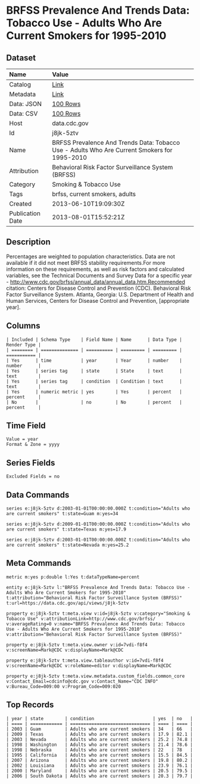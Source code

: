 # BRFSS Prevalence And Trends Data: Tobacco Use - Adults Who Are Current Smokers for 1995-2010

## Dataset

| Name | Value |
| :--- | :---- |
| Catalog | [Link](https://catalog.data.gov/dataset/brfss-prevalence-and-trends-data-tobacco-use-adults-who-are-current-smokers-for-1995-2010-76044) |
| Metadata | [Link](https://data.cdc.gov/api/views/j8jk-5ztv) |
| Data: JSON | [100 Rows](https://data.cdc.gov/api/views/j8jk-5ztv/rows.json?max_rows=100) |
| Data: CSV | [100 Rows](https://data.cdc.gov/api/views/j8jk-5ztv/rows.csv?max_rows=100) |
| Host | data.cdc.gov |
| Id | j8jk-5ztv |
| Name | BRFSS Prevalence And Trends Data: Tobacco Use - Adults Who Are Current Smokers for 1995-2010 |
| Attribution | Behavioral Risk Factor Surveillance System (BRFSS) |
| Category | Smoking & Tobacco Use |
| Tags | brfss, current smokers, adults |
| Created | 2013-06-10T19:09:30Z |
| Publication Date | 2013-08-01T15:52:21Z |

## Description

Percentages are weighted to population characteristics. Data are not available if it did not meet BRFSS stability requirements.For more information on these requirements, as well as risk factors and calculated variables, see the Technical Documents and Survey Data for a specific year - http://www.cdc.gov/brfss/annual_data/annual_data.htm.Recommended citation: Centers for Disease Control and Prevention (CDC). Behavioral Risk Factor Surveillance System. Atlanta, Georgia: U.S. Department of Health and Human Services, Centers for Disease Control and Prevention, [appropriate year].

## Columns

```ls
| Included | Schema Type    | Field Name | Name      | Data Type | Render Type |
| ======== | ============== | ========== | ========= | ========= | =========== |
| Yes      | time           | year       | Year      | number    | number      |
| Yes      | series tag     | state      | State     | text      | text        |
| Yes      | series tag     | condition  | Condition | text      | text        |
| Yes      | numeric metric | yes        | Yes       | percent   | percent     |
| No       |                | no         | No        | percent   | percent     |
```

## Time Field

```ls
Value = year
Format & Zone = yyyy
```

## Series Fields

```ls
Excluded Fields = no
```

## Data Commands

```ls
series e:j8jk-5ztv d:2003-01-01T00:00:00.000Z t:condition="Adults who are current smokers" t:state=Guam m:yes=34

series e:j8jk-5ztv d:2009-01-01T00:00:00.000Z t:condition="Adults who are current smokers" t:state=Texas m:yes=17.9

series e:j8jk-5ztv d:2003-01-01T00:00:00.000Z t:condition="Adults who are current smokers" t:state=Nevada m:yes=25.2
```

## Meta Commands

```ls
metric m:yes p:double l:Yes t:dataTypeName=percent

entity e:j8jk-5ztv l:"BRFSS Prevalence And Trends Data: Tobacco Use - Adults Who Are Current Smokers for 1995-2010" t:attribution="Behavioral Risk Factor Surveillance System (BRFSS)" t:url=https://data.cdc.gov/api/views/j8jk-5ztv

property e:j8jk-5ztv t:meta.view v:id=j8jk-5ztv v:category="Smoking & Tobacco Use" v:attributionLink=http://www.cdc.gov/brfss/ v:averageRating=0 v:name="BRFSS Prevalence And Trends Data: Tobacco Use - Adults Who Are Current Smokers for 1995-2010" v:attribution="Behavioral Risk Factor Surveillance System (BRFSS)"

property e:j8jk-5ztv t:meta.view.owner v:id=7vdi-f8f4 v:screenName=Mark@CDC v:displayName=Mark@CDC

property e:j8jk-5ztv t:meta.view.tableauthor v:id=7vdi-f8f4 v:screenName=Mark@CDC v:roleName=editor v:displayName=Mark@CDC

property e:j8jk-5ztv t:meta.view.metadata.custom_fields.common_core v:Contact_Email=cdcinfo@cdc.gov v:Contact_Name="CDC INFO" v:Bureau_Code=009:00 v:Program_Code=009:020
```

## Top Records

```ls
| year | state        | condition                      | yes  | no   | 
| ==== | ============ | ============================== | ==== | ==== | 
| 2003 | Guam         | Adults who are current smokers | 34   | 66   | 
| 2009 | Texas        | Adults who are current smokers | 17.9 | 82.1 | 
| 2003 | Nevada       | Adults who are current smokers | 25.2 | 74.8 | 
| 1998 | Washington   | Adults who are current smokers | 21.4 | 78.6 | 
| 1998 | Nebraska     | Adults who are current smokers | 22   | 78   | 
| 1995 | California   | Adults who are current smokers | 15.5 | 84.5 | 
| 2007 | Arizona      | Adults who are current smokers | 19.8 | 80.2 | 
| 2002 | Louisiana    | Adults who are current smokers | 23.9 | 76.1 | 
| 2000 | Maryland     | Adults who are current smokers | 20.5 | 79.5 | 
| 2006 | South Dakota | Adults who are current smokers | 20.3 | 79.7 | 
```